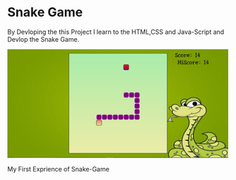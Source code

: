
# Snake Game 
By Devloping the this Project I learn to the HTML,CSS and Java-Script and Devlop the Snake Game.

<img src="./Output.jpg" width="500">

My First Exprience of Snake-Game